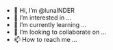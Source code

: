 - 👋 Hi, I’m @lunaINDER
- 👀 I’m interested in ...
- 🌱 I’m currently learning ...
- 💞️ I’m looking to collaborate on ...
- 📫 How to reach me ...

<!---
lunaINDER/lunaINDER is a ✨ special ✨ repository because its `README.md` (this file) appears on your GitHub profile.
You can click the Preview link to take a look at your changes.
--->
